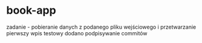 ﻿# book-app
zadanie - pobieranie danych z podanego pliku wejściowego i przetwarzanie
pierwszy wpis testowy
dodano podpisywanie commitów